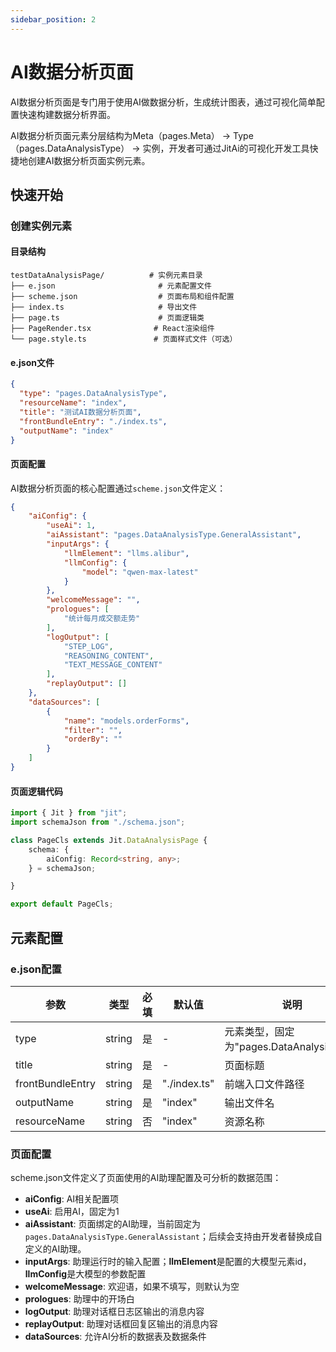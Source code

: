 ```yaml
---
sidebar_position: 2
---
```


# AI数据分析页面

AI数据分析页面是专门用于使用AI做数据分析，生成统计图表，通过可视化简单配置快速构建数据分析界面。

AI数据分析页面元素分层结构为Meta（pages.Meta） → Type（pages.DataAnalysisType） → 实例，开发者可通过JitAi的可视化开发工具快捷地创建AI数据分析页面实例元素。

## 快速开始

### 创建实例元素

#### 目录结构

```title="AI数据分析页面实例目录结构"
testDataAnalysisPage/          # 实例元素目录
├── e.json                       # 元素配置文件
├── scheme.json                  # 页面布局和组件配置
├── index.ts                     # 导出文件
├── page.ts                      # 页面逻辑类
├── PageRender.tsx              # React渲染组件
└── page.style.ts               # 页面样式文件（可选）
```

#### e.json文件

```json title="e.json配置示例"
{
  "type": "pages.DataAnalysisType",
  "resourceName": "index",
  "title": "测试AI数据分析页面",
  "frontBundleEntry": "./index.ts",
  "outputName": "index"
}
```

#### 页面配置

AI数据分析页面的核心配置通过`scheme.json`文件定义：

```json title="scheme.json基本结构"
{
    "aiConfig": {
        "useAi": 1,
        "aiAssistant": "pages.DataAnalysisType.GeneralAssistant",
        "inputArgs": {
            "llmElement": "llms.alibur",
            "llmConfig": {
                "model": "qwen-max-latest"
            }
        },
        "welcomeMessage": "",
        "prologues": [
            "统计每月成交额走势"
        ],
        "logOutput": [
            "STEP_LOG",
            "REASONING_CONTENT",
            "TEXT_MESSAGE_CONTENT"
        ],
        "replayOutput": []
    },
    "dataSources": [
        {
            "name": "models.orderForms",
            "filter": "",
            "orderBy": ""
        }
    ]
}
```

#### 页面逻辑代码

```typescript title="page.ts实现示例"
import { Jit } from "jit";
import schemaJson from "./schema.json";

class PageCls extends Jit.DataAnalysisPage {
    schema: {
        aiConfig: Record<string, any>;
    } = schemaJson;

}

export default PageCls;
```

## 元素配置

### e.json配置

| 参数 | 类型 | 必填 | 默认值 | 说明 |
|------|------|------|--------|------|
| type | string | 是 | - | 元素类型，固定为"pages.DataAnalysisType" |
| title | string | 是 | - | 页面标题 |
| frontBundleEntry | string | 是 | "./index.ts" | 前端入口文件路径 |
| outputName | string | 是 | "index" | 输出文件名 |
| resourceName | string | 否 | "index" | 资源名称 |

### 页面配置
scheme.json文件定义了页面使用的AI助理配置及可分析的数据范围：

- **aiConfig**: AI相关配置项
 - **useAi**: 启用AI，固定为1
 - **aiAssistant**: 页面绑定的AI助理，当前固定为`pages.DataAnalysisType.GeneralAssistant`；后续会支持由开发者替换成自定义的AI助理。
 - **inputArgs**: 助理运行时的输入配置；**llmElement**是配置的大模型元素id，**llmConfig**是大模型的参数配置
 - **welcomeMessage**: 欢迎语，如果不填写，则默认为空
 - **prologues**: 助理中的开场白
 - **logOutput**: 助理对话框日志区输出的消息内容
 - **replayOutput**: 助理对话框回复区输出的消息内容
- **dataSources**: 允许AI分析的数据表及数据条件
